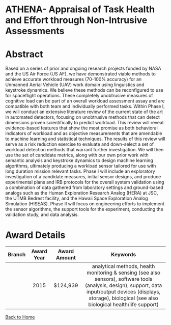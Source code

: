
ATHENA- Appraisal of Task Health and Effort through Non-Intrusive Assessments
=============================================================================

# Abstract


Based on a series of prior and ongoing research projects funded by NASA and the US Air Force (US AF), we have demonstrated viable methods to achieve accurate workload measures (70-100% accuracy) for an Unmanned Aerial Vehicle (UAV) work domain using linguistics and keystroke dynamics.  We believe these methods can be reconfigured to use for spaceflight operations.  These completely unobtrusive measures of cognitive load can be part of an overall workload assessment assay and are compatible with both team and individually performed tasks.  Within Phase I, we will conduct an extensive literature review of the current state of the art in automated detectors, focusing on unobtrusive methods that can detect dimensions proven scientifically to predict workload.  This review will reveal evidence-based features that show the most promise as both behavioral indicators of workload and as objective measurements that are amendable to machine learning and statistical techniques. The results of this review will serve as a risk reduction exercise to evaluate and down-select a set of workload detection methods that warrant further investigation.  We will then use the set of candidate metrics, along with our own prior work with semantic analysis and keystroke dynamics to design machine learning algorithms, ultimately producing a workload sensor tailored for use with long duration mission relevant tasks.  Phase I will include an exploratory investigation of a candidate measures, initial sensor designs, and produce experimental plans and IRB protocols for the overall system validation using a combination of data gathered from laboratory settings and ground-based analogs such as the Human Exploration Research Analog (HERA) at JSC, the UTMB Bedrest facility, and the Hawaii Space Exploration Analog Simulation (HISEAS). Phase II will focus on engineering efforts to implement the sensor algorithms, the support tools for the experiment, conducting the validation study, and data analysis.  

# Award Details

|Branch|Award Year|Award Amount|Keywords|
| :---: | :---: | :---: | :---: |
||2015|$124,939|analytical methods, health monitoring & sensing (see also sensors), software tools (analysis, design), support, data input/output devices (displays, storage), biological (see also biological health/life support)|
  
  


[Back to Home](https://github.com/chrischow/dod_sbir_awards/JT/#204)